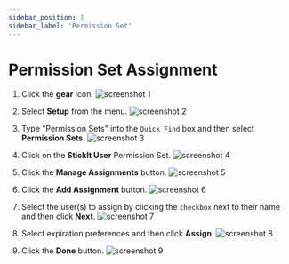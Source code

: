 ```yaml
---
sidebar_position: 1
sidebar_label: 'Permission Set'
---
```


# Permission Set Assignment

1. Click the **gear** icon.
![screenshot 1](/img/home.png)

1. Select **Setup** from the menu.
![screenshot 2](/img/gear_menu.png)

1. Type "Permission Sets" into the `Quick Find` box and then select **Permission Sets**.
![screenshot 3](/img/quick_find_permission_sets.png)

1. Click on the **StickIt User** Permission Set.
![screenshot 4](/img/permission_sets.png)

1. Click the **Manage Assignments** button.
![screenshot 5](/img/permission_set_stickit_user_home.png)

1. Click the **Add Assignment** button.
![screenshot 6](/img/permission_set_stickit_user_assignments.png)

1. Select the user(s) to assign by clicking the `checkbox` next to their name and then click **Next**.
![screenshot 7](/img/permission_set_stickit_user_assign.png)

1. Select expiration preferences and then click **Assign**.
![screenshot 8](/img/permission_set_stickit_user_assignment_expiration.png)

1. Click the **Done** button.
![screenshot 9](/img/permission_set_stickit_user_assignment_done.png)
